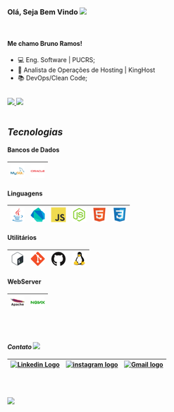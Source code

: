 ### Olá, Seja Bem Vindo <img src="https://github.com/TheDudeThatCode/TheDudeThatCode/blob/master/Assets/Hi.gif" width="24px">
<br>

#### Me chamo Bruno Ramos!

- 💻 Eng. Software | PUCRS;
- :crown: Analista de Operações de Hosting | KingHost
- 📚 DevOps/Clean Code;

<br>

<a href="https://github.com/bramos013">
    <img height="150em" src="https://github-readme-stats.vercel.app/api?username=bramos013&show_icons=true&theme=dark" />
</a>
<a href="https://github.com/bramos013">
    <img height="150em" src="https://github-readme-stats.vercel.app/api/top-langs/?username=bramos013&theme=dark&layout=compact" />
</a>
<br><br>

## *Tecnologias*

#### Bancos de Dados  
| [<img src="https://github.com/devicons/devicon/blob/master/icons/mysql/mysql-original-wordmark.svg" alt="mysql" width="32">](https://www.mysql.com/) | [<img src="https://github.com/devicons/devicon/blob/master/icons/oracle/oracle-original.svg" alt="oracle" width="32">](https://www.oracle.com/br/index.html)
|:---:|:---:|

#### Linguagens 
| [<img src="https://github.com/devicons/devicon/blob/master/icons/java/java-original.svg" alt="java" width="32">](https://www.java.com/pt-BR/) | [<img src="https://github.com/devicons/devicon/blob/master/icons/dart/dart-original.svg" alt="dart" width="32">](https://dart.dev/) | [<img src="https://github.com/devicons/devicon/blob/master/icons/javascript/javascript-original.svg" alt="javascript" width="34">](https://developer.mozilla.org/pt-BR/docs/Web/JavaScript) | [<img src="https://github.com/devicons/devicon/blob/master/icons/nodejs/nodejs-original.svg" alt="nodejs" height="32">](https://nodejs.org/en/) | [<img src="https://github.com/devicons/devicon/blob/master/icons/html5/html5-original.svg" alt="html5" height="32">](https://www.w3schools.com/html/) | [<img src="https://github.com/devicons/devicon/blob/master/icons/css3/css3-original.svg" alt="css3" height="32">](https://www.w3schools.com/css/)
|:---:|:---:|:---:|:---:|:---:|:---:|    
    
#### Utilitários
| [<img src="https://github.com/devicons/devicon/blob/master/icons/bash/bash-original.svg" alt="bash" width="32">](https://www.gnu.org/software/bash/) | [<img src="https://github.com/devicons/devicon/blob/master/icons/git/git-original.svg" alt="git" width="32">](https://git-scm.com/) | [<img src="https://github.com/devicons/devicon/blob/master/icons/github/github-original.svg" alt="github" width="34">](https://www.github.com/) | [<img src="https://github.com/devicons/devicon/blob/master/icons/linux/linux-original.svg" alt="linux" height="32">](https://www.linux.org/) 
|:---:|:---:|:---:|:---:|
    
#### WebServer    
| [<img src="https://github.com/devicons/devicon/blob/master/icons/apache/apache-original-wordmark.svg" alt="apache" width="32">](https://www.apache.org/) | [<img src="https://github.com/devicons/devicon/blob/master/icons/nginx/nginx-original.svg" alt="nginx" width="32">](https://nginx.org/en/)
|:---:|:---:|    
    
<br><br>
#### *Contato* <img src="https://github.com/TheDudeThatCode/TheDudeThatCode/blob/master/Assets/Handshake.gif" height="24px">

| [<img src="https://github.com/TheDudeThatCode/TheDudeThatCode/blob/master/Assets/Linkedin.svg" alt="Linkedin Logo" width="32">](https://www.linkedin.com/in/sr1bramos/) | [<img src="https://github.com/TheDudeThatCode/TheDudeThatCode/blob/master/Assets/Instagram.svg" alt="instagram logo" width="32">](https://www.instagram.com/sr1bramos/) | [<img src="https://github.com/TheDudeThatCode/TheDudeThatCode/blob/master/Assets/Gmail.svg" alt="Gmail logo" height="32">](mailto:brunoramos013@gmail.com)
|:---:|:---:|:---:|

<br><br>
 
 ![](https://komarev.com/ghpvc/?username=bramos013&label=Visitantes)
